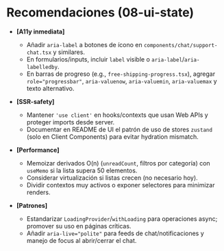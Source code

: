 # Recomendaciones (08-ui-state)

- **[A11y inmediata]**
  - Añadir `aria-label` a botones de ícono en `components/chat/support-chat.tsx` y similares.
  - En formularios/inputs, incluir `label` visible o `aria-label`/`aria-labelledby`.
  - En barras de progreso (e.g., `free-shipping-progress.tsx`), agregar `role="progressbar"`, `aria-valuenow`, `aria-valuemin`, `aria-valuemax` y texto alternativo.

- **[SSR-safety]**
  - Mantener `'use client'` en hooks/contexts que usan Web APIs y proteger imports desde server.
  - Documentar en README de UI el patrón de uso de stores `zustand` (solo en Client Components) para evitar hydration mismatch.

- **[Performance]**
  - Memoizar derivados O(n) (`unreadCount`, filtros por categoría) con `useMemo` si la lista supera 50 elementos.
  - Considerar virtualización si listas crecen (no necesario hoy).
  - Dividir contextos muy activos o exponer selectores para minimizar renders.

- **[Patrones]**
  - Estandarizar `LoadingProvider`/`withLoading` para operaciones async; promover su uso en páginas críticas.
  - Añadir `aria-live="polite"` para feeds de chat/notificaciones y manejo de focus al abrir/cerrar el chat.
